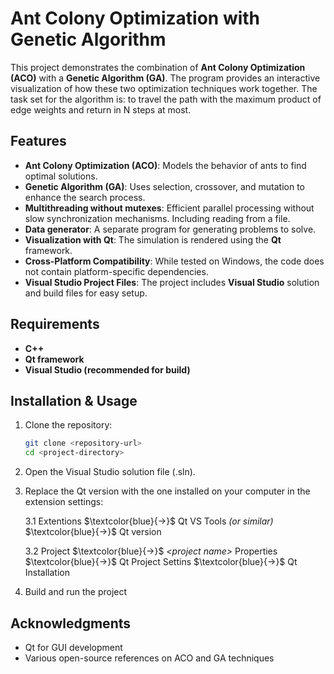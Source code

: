 # Ant Colony Optimization with Genetic Algorithm

This project demonstrates the combination of **Ant Colony Optimization (ACO)** with a **Genetic Algorithm (GA)**. The program provides an interactive visualization of how these two optimization techniques work together. The task set for the algorithm is: to travel the path with the maximum product of edge weights and return in N steps at most.

## Features
- **Ant Colony Optimization (ACO)**: Models the behavior of ants to find optimal solutions.
- **Genetic Algorithm (GA)**: Uses selection, crossover, and mutation to enhance the search process.
- **Multithreading without mutexes**: Efficient parallel processing without slow synchronization mechanisms. Including reading from a file.
- **Data generator**: A separate program for generating problems to solve.
- **Visualization with Qt**: The simulation is rendered using the **Qt** framework.
- **Cross-Platform Compatibility**: While tested on Windows, the code does not contain platform-specific dependencies.
- **Visual Studio Project Files**: The project includes **Visual Studio** solution and build files for easy setup.

## Requirements
- **C++**
- **Qt framework**
- **Visual Studio (recommended for build)**

## Installation & Usage
1. Clone the repository:
   ```sh
   git clone <repository-url>
   cd <project-directory>

2. Open the Visual Studio solution file (.sln).
   
3. Replace the Qt version with the one installed on your computer in the extension settings:
   
   3.1 Extentions  $\textcolor{blue}{→}$  Qt VS Tools _(or similar)_  $\textcolor{blue}{→}$  Qt version
   
   3.2 Project  $\textcolor{blue}{→}$  _\<project name\>_ Properties  $\textcolor{blue}{→}$  Qt Project Settins  $\textcolor{blue}{→}$  Qt Installation
   
5. Build and run the project

## Acknowledgments
- Qt for GUI development
- Various open-source references on ACO and GA techniques
